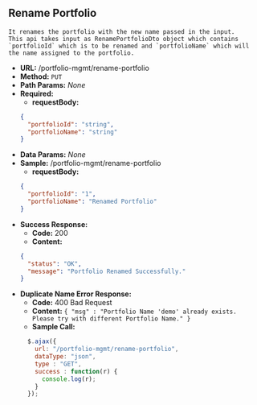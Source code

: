 **Rename Portfolio**
----
	It renames the portfolio with the new name passed in the input.
	This api takes input as RenamePortfolioDto object which contains `portfolioId` which is to be renamed and `portfolioName` which will the name assigned to the portfolio.
*   **URL:**
    /portfolio-mgmt/rename-portfolio
*   **Method:**
    `PUT`
*   **Path Params:**
    _None_
*   **Required:**
    * **requestBody:**
	```json
	{
	  "portfolioId": "string",
	  "portfolioName": "string"
	}
	```
*   **Data Params:**
    _None_
*   **Sample:**
    /portfolio-mgmt/rename-portfolio
	* **requestBody:**
	```json
	{
	  "portfolioId": "1",
	  "portfolioName": "Renamed Portfolio"
	}
	```
*   **Success Response:**
    * **Code:** 200 <br />
    *    **Content:** 
    ```json
    {
	  "status": "OK",
	  "message": "Portfolio Renamed Successfully."
	}
    ```
*   **Duplicate Name Error Response:**
    *   **Code:** 400 Bad Request <br />
    *   **Content:** `{ "msg" : "Portfolio Name 'demo' already exists. Please try with different Portfolio Name." }`
    *   **Sample Call:**
      ```javascript
        $.ajax({
          url: "/portfolio-mgmt/rename-portfolio",
          dataType: "json",
          type : "GET",
          success : function(r) {
            console.log(r);
          }
        });
      ```